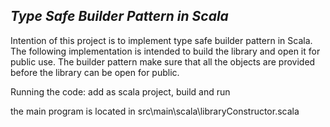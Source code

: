 ## _Type Safe Builder Pattern in Scala_

Intention of this project is to implement type safe builder pattern in Scala.
The following implementation is intended to build the library and open it for public use.
The builder pattern make sure that all the objects are provided before the library can be open for public.

Running the code:
add as scala project, build and run

the main program is located in src\main\scala\libraryConstructor.scala
